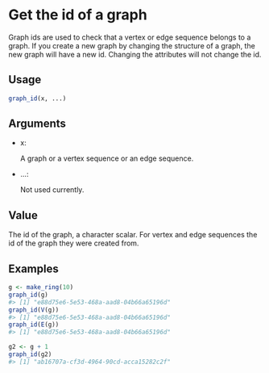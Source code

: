 # Get the id of a graph

Graph ids are used to check that a vertex or edge sequence belongs to a
graph. If you create a new graph by changing the structure of a graph,
the new graph will have a new id. Changing the attributes will not
change the id.

## Usage

``` r
graph_id(x, ...)
```

## Arguments

- x:

  A graph or a vertex sequence or an edge sequence.

- ...:

  Not used currently.

## Value

The id of the graph, a character scalar. For vertex and edge sequences
the id of the graph they were created from.

## Examples

``` r
g <- make_ring(10)
graph_id(g)
#> [1] "e88d75e6-5e53-468a-aad8-04b66a65196d"
graph_id(V(g))
#> [1] "e88d75e6-5e53-468a-aad8-04b66a65196d"
graph_id(E(g))
#> [1] "e88d75e6-5e53-468a-aad8-04b66a65196d"

g2 <- g + 1
graph_id(g2)
#> [1] "ab16707a-cf3d-4964-90cd-acca15282c2f"
```
